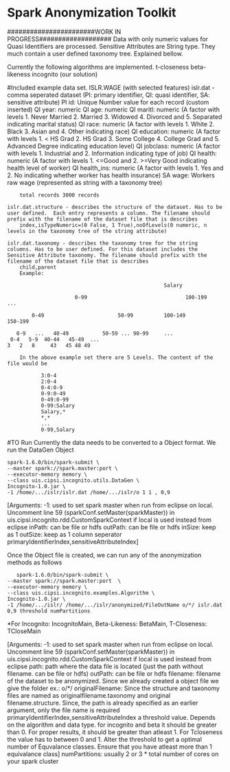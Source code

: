 # Spark Anonymization Toolkit
 #######################WORK IN PROGRESS###################
 Data with only numeric values for Quasi Identifiers are processed.
 Sensitive Attributes are String type. They much contain a user defined taxonomy tree. Explained bellow.
  
 Currently the following algorithms are implemented. 
 	t-closeness
 	beta-likeness
 	incognito (our solution)

#Included example data set.
	ISLR.WAGE (with selected features)
	islr.dat - comma seperated dataset (PI: primary identifier, QI: quasi identifier, SA: sensitive attribute)
		PI id: Unique Number value for each record (custom inserted)
		QI year: numeric
		QI age: numeric
		QI maritl: numeric (A factor with levels 1. Never Married 2. Married 3. Widowed 4. Divorced and 5. Separated indicating marital status)
		QI race: numeric (A factor with levels 1. White 2. Black 3. Asian and 4. Other indicating race)
		QI education: numeric (A factor with levels 1. < HS Grad 2. HS Grad 3. Some College 4. College Grad and 5. Advanced Degree indicating education level)
		QI jobclass: numeric (A factor with levels 1. Industrial and 2. Information indicating type of job)
		QI health: numeric (A factor with levels 1. <=Good and 2. >=Very Good indicating health level of worker)
		QI health_ins: numeric (A factor with levels 1. Yes and 2. No indicating whether worker has health insurance)
		SA wage: Workers raw wage (represented as string with a taxonomy tree)
		
		total records 3000 records
		
	islr.dat.structure - describes the structure of the dataset. Has to be user defined.  Each entry represents a column. The filename should prefix with the filename of the dataset file that is describes
		index,isTypeNumeric=(0 False, 1 True),noOfLevels(0 numeric, n levels in the taxonomy tree of the string attribute)
		
	islr.dat.taxonomy - describes the taxonomy tree for the string columns. Has to be user defined. For this dataset includes the Sensitive Attribute taxonomy. The filename should prefix with the filename of the dataset file that is describes
		child,parent		
		Example:					
 ```
													Salary
					
					   0-99							       100-199 				...							
		
	     0-49				         50-99			100-149			150-199		
	
	0-9   ... 	40-49	 		50-59 ... 90-99		...
  0-4   5-9  40-44   45-49  ...
 3   2   8     43   45 48 49
  ```
 
 		In the above example set there are 5 Levels. The content of the file would be
 ```
 			3:0-4
 			2:0-4
 			0-4:0-9
 			0-9:0-49
 			0-49:0-99
 			0-99:Salary
 			Salary,*
 			*,*
 			...
 			0-99,Salary
 ``` 			
		
		
#TO Run
Currently the data needs to be converted to a Object format. We run the DataGen Object

 ```
spark-1.6.0/bin/spark-submit \
--master spark://spark.master:port \
--executor-memory memory \
--class uis.cipsi.incognito.utils.DataGen \
Incognito-1.0.jar \
-1 /home/.../islr/islr.dat /home/.../islr/o 1 1 , 0,9
 ```
 
[Arguments: 
	-1: used to set spark master when run from eclipse on local. Uncomment line 59 (sparkConf.setMaster(sparkMaster)) in uis.cipsi.incognito.rdd.CustomSparkContext if local is used instead from eclipse
	inPath: can be file or hdfs
	outPath: can be file or hdfs
	inSize: keep as 1
	outSize: keep as 1
	column seperator
	primaryIdentifierIndex,sensitiveAttributeIndex]
	
Once the Object file is created, we can run any of the anonymization methods as follows
 ```
	spark-1.6.0/bin/spark-submit \
--master spark://spark.master:port  \
--executor-memory memory \
--class uis.cipsi.incognito.examples.Algorithm \
Incognito-1.0.jar \
-1 /home/.../islr/ /home/.../islr/anonymized/FileOutName o/*/ islr.dat 0,9 threshold numPartitions
 ```
 
*For Incognito: IncognitoMain, Beta-Likeness: BetaMain, T-Closeness: TCloseMain

[Arguments: 
	-1: used to set spark master when run from eclipse on local. Uncomment line 59 (sparkConf.setMaster(sparkMaster)) in uis.cipsi.incognito.rdd.CustomSparkContext if local is used instead from eclipse
	path: path where the data file is located (just the path without filename. can be file or hdfs)
	outPath: can be file or hdfs
	filename: filename of the dataset to be anonymized. Since we already created a object file we give the folder ex.: o/*/
	originalFilename: Since the structure and taxonomy files are named as originalfilename.taxonomy and original filename.structure. Since, the path is already specified as an earlier argument, only the file name is required
	primaryIdentifierIndex,sensitiveAttributeIndex
	a threshold value. Depends on the algorithm and data type. for incognito and beta it should be greater than 0. For proper results, it should be greater than atleast 1. For Tcloseness the value has to between 0 and 1. Alter the threshold to get a optimal number of Equvalance classes. Ensure that you have atleast more than 1 equivalance class]
 	numPartitions: usually 2 or 3 * total number of cores on your spark cluster 			